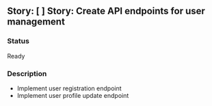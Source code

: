## Story: [ ] Story: Create API endpoints for user management

### Status

Ready

### Description

- Implement user registration endpoint
- Implement user profile update endpoint
